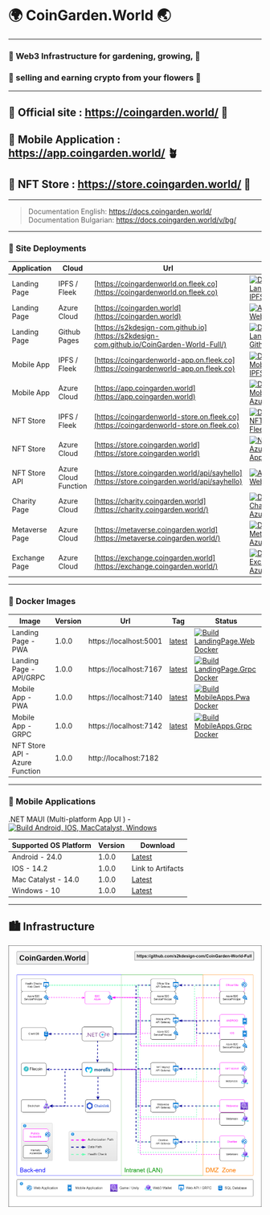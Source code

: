 # 🌍 CoinGarden.World 🌏
---
### 🌷 Web3 Infrastructure for gardening, growing,  🌺
### 🌻 selling and earning crypto from your flowers 🌼
---
## 🔗 Official site : https://coingarden.world/ 🌱
## 🔗 Mobile Application : https://app.coingarden.world/ 🪴
## 🔗 NFT Store : https://store.coingarden.world/ 🌴
---
> Documentation English:
https://docs.coingarden.world/  
> Documentation Bulgarian: 
https://docs.coingarden.world/v/bg/

---
### 🚀  Site Deployments

| Application | Cloud | Url | Status |
| - | - | - | - |
| Landing Page | IPFS / Fleek | [https://coingardenworld.on.fleek.co](https://coingardenworld.on.fleek.co) | [![Deploy LandingPage.Web IPFS - Fleek](https://github.com/s2kdesign-com/CoinGarden-World-Full/actions/workflows/ipfs-fleek-landingpage-web.yml/badge.svg)](https://github.com/s2kdesign-com/CoinGarden-World-Full/actions/workflows/ipfs-fleek-landingpage-web.yml) |
| Landing Page | Azure Cloud | [https://coingarden.world](https://coingarden.world) | [![Azure Static Web Apps CI/CD](https://github.com/s2kdesign-com/CoinGarden-World-Full/actions/workflows/azure-static-web-apps-gentle-bush-0cb584f03.yml/badge.svg?branch=main)](https://github.com/s2kdesign-com/CoinGarden-World-Full/actions/workflows/azure-static-web-apps-gentle-bush-0cb584f03.yml) |
| Landing Page | Github Pages | [https://s2kdesign-com.github.io](https://s2kdesign-com.github.io/CoinGarden-World-Full/) | [![Deploy LandingPage.Web Github Pages](https://github.com/s2kdesign-com/CoinGarden-World-Full/actions/workflows/gh-pages-landingpage-web.yml/badge.svg?branch=main)](https://github.com/s2kdesign-com/CoinGarden-World-Full/actions/workflows/gh-pages-landingpage-web.yml) |
| Mobile App | IPFS / Fleek | [https://coingardenworld-app.on.fleek.co](https://coingardenworld-app.on.fleek.co) | [![Deploy  MobileApps.Pwa IPFS - Fleek](https://github.com/s2kdesign-com/CoinGarden-World-Full/actions/workflows/ipfs-fleek-mobileapp-pwa.yml/badge.svg?branch=main)](https://github.com/s2kdesign-com/CoinGarden-World-Full/actions/workflows/ipfs-fleek-mobileapp-pwa.yml) |
| Mobile App | Azure Cloud | [https://app.coingarden.world](https://app.coingarden.world) |[![Deploy MobileApps.Pwa Azure](https://github.com/s2kdesign-com/CoinGarden-World-Full/actions/workflows/azure-static-web-apps-nice-sand-0af6faa03.yml/badge.svg?branch=main)](https://github.com/s2kdesign-com/CoinGarden-World-Full/actions/workflows/azure-static-web-apps-nice-sand-0af6faa03.yml) |
| NFT Store | IPFS / Fleek | [https://coingardenworld-store.on.fleek.co](https://coingardenworld-store.on.fleek.co) | [![Deploy  NFT.Store IPFS - Fleek](https://github.com/s2kdesign-com/CoinGarden-World-Full/actions/workflows/ipfs-fleek-nft-store.yml/badge.svg?branch=main)](https://github.com/s2kdesign-com/CoinGarden-World-Full/actions/workflows/ipfs-fleek-nft-store.yml) |
| NFT Store | Azure Cloud | [https://store.coingarden.world](https://store.coingarden.world) | [![NFT Store Azure Static Web Apps CI/CD](https://github.com/s2kdesign-com/CoinGarden-World-Full/actions/workflows/azure-static-web-apps-lively-water-04019cd10.yml/badge.svg?branch=main)](https://github.com/s2kdesign-com/CoinGarden-World-Full/actions/workflows/azure-static-web-apps-lively-water-04019cd10.yml) |
| NFT Store API | Azure Cloud Function | [https://store.coingarden.world/api/sayhello](https://store.coingarden.world/api/sayhello) | [![Azure Static Web Apps CI/CD](https://github.com/s2kdesign-com/CoinGarden-World-Full/actions/workflows/azure-static-web-apps-lively-water-04019cd10.yml/badge.svg?branch=main)](https://github.com/s2kdesign-com/CoinGarden-World-Full/actions/workflows/azure-static-web-apps-lively-water-04019cd10.yml)  |
| Charity Page | Azure Cloud | [https://charity.coingarden.world](https://charity.coingarden.world/) | [![Deploy Charity.Web Azure](https://github.com/s2kdesign-com/CoinGarden-World-Full/actions/workflows/azure-static-web-apps-purple-mushroom-0ecfd0510.yml/badge.svg?branch=main)](https://github.com/s2kdesign-com/CoinGarden-World-Full/actions/workflows/azure-static-web-apps-purple-mushroom-0ecfd0510.yml) |
| Metaverse Page | Azure Cloud | [https://metaverse.coingarden.world](https://metaverse.coingarden.world/) | [![Deploy Metaverse.Web Azure](https://github.com/s2kdesign-com/CoinGarden-World-Full/actions/workflows/azure-static-web-apps-black-meadow-039c43110.yml/badge.svg?branch=main)](https://github.com/s2kdesign-com/CoinGarden-World-Full/actions/workflows/azure-static-web-apps-black-meadow-039c43110.yml) |
| Exchange Page | Azure Cloud | [https://exchange.coingarden.world](https://exchange.coingarden.world/) | [![Deploy Exchange.Web Azure](https://github.com/s2kdesign-com/CoinGarden-World-Full/actions/workflows/azure-static-web-apps-lively-sea-0d640e510.yml/badge.svg?branch=main)](https://github.com/s2kdesign-com/CoinGarden-World-Full/actions/workflows/azure-static-web-apps-lively-sea-0d640e510.yml) |

---
### 🚢 Docker Images
| Image | Version | Url | Tag | Status | 
| ------------- | ------------- | ------------- | ------------- | ------------- | 
| Landing Page - PWA | 1.0.0 | https://localhost:5001  | [latest](https://github.com/s2kdesign-com/CoinGarden-World-Full/pkgs/container/coingardenworld.landingpage_web) | [![Build LandingPage.Web Docker](https://github.com/s2kdesign-com/CoinGarden-World-Full/actions/workflows/docker-landingpage-web.yml/badge.svg?branch=main)](https://github.com/s2kdesign-com/CoinGarden-World-Full/actions/workflows/docker-landingpage-web.yml) |
| Landing Page - API/GRPC | 1.0.0 | https://localhost:7167  | [latest](https://github.com/s2kdesign-com/CoinGarden-World-Full/pkgs/container/coingardenworld.landingpage_grpc) | [![Build LandingPage.Grpc Docker](https://github.com/s2kdesign-com/CoinGarden-World-Full/actions/workflows/docker-landingpage-grpc.yml/badge.svg)](https://github.com/s2kdesign-com/CoinGarden-World-Full/actions/workflows/docker-landingpage-grpc.yml) |
| Mobile App - PWA | 1.0.0 | https://localhost:7140  | [latest](https://github.com/s2kdesign-com/CoinGarden-World-Full/pkgs/container/coingardenworld.mobileapps_pwa) | [![Build MobileApps.Pwa Docker](https://github.com/s2kdesign-com/CoinGarden-World-Full/actions/workflows/docker-mobile-apps-pwa.yml/badge.svg)](https://github.com/s2kdesign-com/CoinGarden-World-Full/actions/workflows/docker-mobile-apps-pwa.yml) |
| Mobile App - GRPC | 1.0.0 | https://localhost:7142  | [latest](https://github.com/s2kdesign-com/CoinGarden-World-Full/pkgs/container/coingardenworld.mobileapps_grpc) | [![Build MobileApps.Grpc Docker](https://github.com/s2kdesign-com/CoinGarden-World-Full/actions/workflows/docker-mobile-apps-grpc.yml/badge.svg?branch=main)](https://github.com/s2kdesign-com/CoinGarden-World-Full/actions/workflows/docker-mobile-apps-grpc.yml) |
| NFT Store API - Azure Function | 1.0.0 | http://localhost:7182 | |

---
### 📱 Mobile Applications
.NET MAUI (Multi-platform App UI ) - 
[![Build Android, IOS, MacCatalyst, Windows](https://github.com/s2kdesign-com/CoinGarden-World-Full/actions/workflows/build-mobile-apps.yml/badge.svg)](https://github.com/s2kdesign-com/CoinGarden-World-Full/actions/workflows/build-mobile-apps.yml)

| Supported OS Platform | Version | Download | 
| ------------- | ------------- | ------------- | 
| Android - 24.0 | 1.0.0 | [Latest](https://github.com/s2kdesign-com/CoinGarden-World-Full/releases/latest/download/com.s2kdesign.coingarden.world-Signed.apk) | 
| IOS - 14.2 | 1.0.0 | Link to Artifacts | 
| Mac Catalyst - 14.0 | 1.0.0 | [Latest](https://github.com/s2kdesign-com/CoinGarden-World-Full/releases/latest/download/CoinGardenWorld.Maui-1.0.0.pkg) | 
| Windows - 10 | 1.0.0 | [Latest](https://github.com/s2kdesign-com/CoinGarden-World-Full/releases/latest/download/CoinGardenWorld.Maui_1.0.0.1_x64.msix) | 

---
## 🏙️ Infrastructure
![infrastructure](https://github.com/s2kdesign-com/CoinGarden-World-Full/blob/main/docs/assets/InfrastructureDiagram.drawio.png?raw=true)
